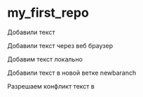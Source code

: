 # my_first_repo

Добавили текст

Добавили текст через веб браузер 

Добавим текст локально

Добавили текст в новой ветке newbaranch

Разрешаем конфликт текст в 
